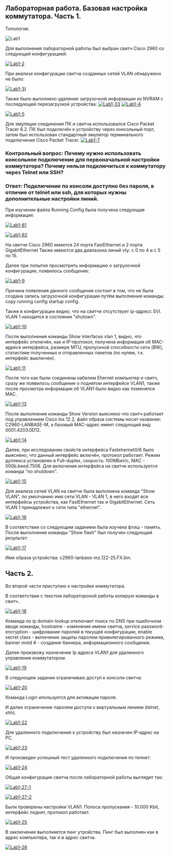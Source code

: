 Лабораторная работа. Базовая настройка коммутатора. Часть 1.
--------------------------------------------------

Топология.

<img src="https://i.ibb.co/FX0VBpK/Lab1.jpg" alt="Lab1" border="0"></a>

Для выполнения лабораторной работы был выбран свитч Cisco 2960 cо следующей конфигурацией:

<a href="https://ibb.co/cx4y8Cq"><img src="https://i.ibb.co/GFzdMtm/Lab1-2.jpg" alt="Lab1-2" border="0"></a>

При анализе конфигурации свитча созданных сетей VLAN обнаружено не было:

<a href="https://ibb.co/Wc3hhq7"><img src="https://i.ibb.co/y8R99GK/Lab1-3.jpg" alt="Lab1-3" border="0"></a>)

Также было выполнено удаление загрузочной информации из NVRAM с последующей перезагрузкой устройства:
<a href="https://ibb.co/5krDV6R"><img src="https://i.ibb.co/8br3V07/Lab1-33.jpg" alt="Lab1-33" border="0"></a>
<a href="https://ibb.co/9Y88Gg4"><img src="https://i.ibb.co/dKWW7Mp/Lab1-4.jpg" alt="Lab1-4" border="0"></a>

<a href="https://ibb.co/ZK7TnQv"><img src="https://i.ibb.co/MpQNYzK/Lab1-5.jpg" alt="Lab1-5" border="0"></a>

Для эмуляции соединения ПК и свитча использовался Cisco Packet Tracer 6.2. ПК был подключён к устройству через консольный порт, затем был использован стандартный эмулятор терминального подключения Cisco Packet Tracer.
<a href="https://ibb.co/Cb6Qkvc"><img src="https://i.ibb.co/sKCq0Qf/Lab1-7.jpg" alt="Lab1-7" border="0"></a>

### Контрольный вопрос: Почему нужно использовать консольное подключение для первоначальной настройки коммутатора? Почему нельзя подключиться к коммутатору через Telnet или SSH? 

### Ответ: Подключение по консоли доступно без пароля, в отличие от telnet или ssh, для которых нужны дополнительные настройки линий.


При изучении файла Running Config была получена следующая информация: 

<a href="https://ibb.co/yNw0ZyX"><img src="https://i.ibb.co/Rgx2s09/Lab1-81.jpg" alt="Lab1-81" border="0"></a>

<a href="https://ibb.co/wRPJpS8"><img src="https://i.ibb.co/mG2vh9d/Lab1-82.jpg" alt="Lab1-82" border="0"></a>

На свитче Cisco 2960 имеется 24 порта FastEthernet и 2 порта GigabitEthernet Также имеются два диапазона линий vty: c 0 по 4 и с 5 по 15.

Далее при попытке просмотреть информацию о загрузочной конфигурации, появилось сообщение: 

<a href="https://imgbb.com/"><img src="https://i.ibb.co/n01bJf1/Lab1-9.jpg" alt="Lab1-9" border="0"></a>

Причина появления данного сообщения состоит в том, что не была создана запись загрузочной конфигурации путём выполнения команды: copy running config startup config.

Также в конфигурации видно, что на свитче отсутствует ip-адресс SVI. VLAN 1 находится в состоянии "shutown".

<a href="https://imgbb.com/"><img src="https://i.ibb.co/d6m8gmh/Lab1-10.jpg" alt="Lab1-10" border="0"></a>

После выполнения команды Show interfaces vlan 1, видно, что интерфейс отключён, как и IP-протокол, получена информация об MAC-адресе интерфейса, размере MTU, пропускной способности сети (BW), статистике полученных и отправленных пакетов (по нулям, т.к. интерфейс выключен).

<a href="https://ibb.co/9VzyXXN"><img src="https://i.ibb.co/ZYtcssV/Lab1-11.jpg" alt="Lab1-11" border="0"></a>

После того как были соединены кабелем Ehernet компьютер и свитч, сразу же появилось сообщение о поднятом интерфейсе VLAN1, также после просмотра информации об VLAN1 было видно как поменялся MAC.

<a href="https://ibb.co/M2tgmSB"><img src="https://i.ibb.co/5MS1P4K/Lab1-13.jpg" alt="Lab1-13" border="0"></a>

После выполнения команды Show Version выяснено что свитч работает под управлением Cisco Ios 12.2, файл образа системы носит название: C2960-LANBASE-M, а базовый MAC-адрес имеет следующий вид: 0001.4203.0D12.

<a href="https://ibb.co/nBYDJ99"><img src="https://i.ibb.co/hc4Kzbb/Lab1-14.jpg" alt="Lab1-14" border="0"></a>

Далее, при исследовании свойств интерфейса Fastehernet0/6 было выяснено, что данный интерфейс включён, протокол работает. Режим дуплекса установлен в Full-duplex, скорость: 100МБит/с, MAC - 000b.beed.7506. Для включения интерфейса на свитче используется команда "no shutdown".

<a href="https://ibb.co/DrFycRP"><img src="https://i.ibb.co/3Rbq6C5/Lab1-15.jpg" alt="Lab1-15" border="0"></a>

Для анализа сетей VLAN на свитче была выполнена команда "Show VLAN", по умолчанию имя сети VLAN - VLAN 1, в него входят все интерфейсы устройства, как FastEthernet так и GigabitEthernet. Сеть VLAN 1 принадлежит к сети  типа "ethernet".

<a href="https://ibb.co/YZ1t8dR"><img src="https://i.ibb.co/JQGz2pB/Lab1-16.jpg" alt="Lab1-16" border="0"></a>

В соответствии со следующим заданием была изучена флэш - память. После выполнения команды "Show flash" был получен следующий результат: 

<a href="https://ibb.co/R0KKPCq"><img src="https://i.ibb.co/r6hhMZV/Lab1-17.jpg" alt="Lab1-17" border="0"></a>

Имя образа устройства: c2960-lanbase-mz.122-25.FX.bin.

## Часть 2.

Во второй части приступаю к настройке коммутатора.

В соответствии с текстом лаборатороной работы копирую команды в свитч..

<a href="https://ibb.co/Kzb8JvW"><img src="https://i.ibb.co/R4YJqwc/Lab1-18.jpg" alt="Lab1-18" border="0"></a>

Команда no ip domain-lookup отключает поиск по DNS при ошибочном вводе команды, hostname - изменение имени свитча, service password-encryption - шифрование паролей в текущей конфигурации, enable secret class - включение защиты паролем привилегированного режима, banner motd # - создание баннера, информационного сообщения.

Далее произвожу назначение Ip адреса VLAN1 для удаленного управления коммутатором.

<a href="https://imgbb.com/"><img src="https://i.ibb.co/HGZ1T3B/Lab1-19.jpg" alt="Lab1-19" border="0"></a>

В следующем задании ограничиваю доступ к консоли свитча: 

<a href="https://imgbb.com/"><img src="https://i.ibb.co/44kNQdH/Lab1-20.jpg" alt="Lab1-20" border="0"></a>

Команда Login ипользуется для активации пароля.

И далее ограничение паролем доступа к виртуальным линиям (telnet, shh).

<a href="https://imgbb.com/"><img src="https://i.ibb.co/2vFJdhV/Lab1-22.jpg" alt="Lab1-22" border="0"></a> 

Для удаленного подключения к устройству был назначен IP-адрес на PC.

<a href="https://ibb.co/8gCQGkW"><img src="https://i.ibb.co/zVMtCdy/Lab1-23.jpg" alt="Lab1-23" border="0"></a>

И произведен успешный тест удаленного подключения по телнет: 

<a href="https://ibb.co/xG8XqYy"><img src="https://i.ibb.co/nf86MBT/Lab1-24.jpg" alt="Lab1-24" border="0"></a>

Общая конфигурация свитча после лабораторной работы выглядит так: 

<a href="https://ibb.co/PGp8ZVj"><img src="https://i.ibb.co/232B7ph/Lab1-27-1.jpg" alt="Lab1-27-1" border="0"></a>

<a href="https://ibb.co/vwWnchY"><img src="https://i.ibb.co/h7Nzgcf/Lab1-27-2.jpg" alt="Lab1-27-2" border="0"></a>


Были проверены настройки VLAN1. Полоса пропускания - 10.000 Kbit, интерфейс поднят, протокол работает.

<a href="https://ibb.co/WtKGG7m"><img src="https://i.ibb.co/RyHYYtR/Lab1-25.jpg" alt="Lab1-25" border="0"></a>

В заключение выполняется пинг утройства. Пинг был выполнен как в адрес компьютера, так и в адрес свитча.

<a href="https://ibb.co/bFgzJyd"><img src="https://i.ibb.co/QkFrdqm/Lab1-26.jpg" alt="Lab1-26" border="0"></a>
